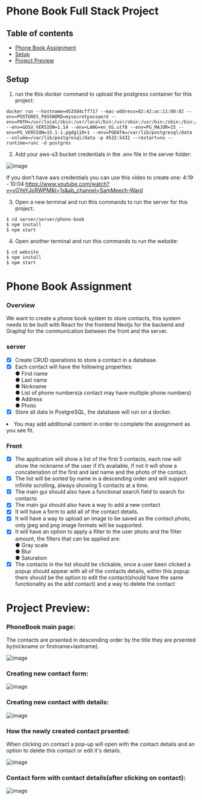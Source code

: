 # Phone Book Full Stack Project

## Table of contents
* [Phone Book Assignment](#phone-book-assignment)
* [Setup](#setup)
* [Project Preview](#project-preview)


## Setup
1. run the this docker command to upload the postgress container for this project:

```
docker run --hostname=453584cff717 --mac-address=02:42:ac:11:00:02 --env=POSTGRES_PASSWORD=mysecretpassword --env=PATH=/usr/local/sbin:/usr/local/bin:/usr/sbin:/usr/bin:/sbin:/bin:/usr/lib/postgresql/15/bin --env=GOSU_VERSION=1.14 --env=LANG=en_US.utf8 --env=PG_MAJOR=15 --env=PG_VERSION=15.1-1.pgdg110+1 --env=PGDATA=/var/lib/postgresql/data --volume=/var/lib/postgresql/data -p 4532:5432 --restart=no --runtime=runc -d postgres

```

2. Add your aws-s3 bucket credentials in the .env file in the server folder:


![image](https://user-images.githubusercontent.com/108211384/203539794-dfde3433-2eae-41cb-8179-dbb9571aa5e8.png)

If you don't have aws credentials you can use this video to create one:
4:19 - 10:04
https://www.youtube.com/watch?v=yGYeYJpRWPM&t=1s&ab_channel=SamMeech-Ward


3. Open a new terminal and run this commands to run the server for this project:

```
$ cd server/server/phone-book
$ npm install
$ npm start
```

4. Open another terminal and run this commands to run the website:

```
$ cd website
$ npm install
$ npm start
```



# Phone Book Assignment

### Overview
We want to create a phone book system to store contacts, this system needs to be built with React for the frontend
Nestjs for the backend and Graphql for the communication between the front and the server.

### server
- [x] Create CRUD operations to store a contact in a database.
- [x] Each contact will have the following properties:
  <li> ● First name
  <li> ● Last name
  <li>● Nickname
  <li> ● List of phone numbers(a contact may have multiple phone numbers)
  <li>● Address
  <li> ● Photo
- [x] Store all data in PostgreSQL, the database will run on a docker.
<li> You may add additional content in order to complete the assignment as you see fit.

### Front
- [x]  The application will show a list of the first 5 contacts, each row will show the nickname of the user if
it’s available, if not it will show a concatenation of the first and last name and the photo of the
contact.
- [x] The list will be sorted by name in a descending order and will support infinite scrolling, always
showing 5 contacts at a time.
- [x] The main gui should also have a functional search field to search for contacts
- [x] The main gui should also have a way to add a new contact
- [x] It will have a form to add all of the contact details.
- [x] It will have a way to upload an image to be saved as the contact photo, only jpeg and png
image formats will be supported.
- [x] It will have an option to apply a filter to the user photo and the filter amount, the filters that
can be applied are:
  <li>  ●  Gray scale
  <li>  ●  Blur
  <li>  ●  Saturation
- [x] The contacts in the list should be clickable, once a user been clicked a popup should appear with
all of the contacts details, within this popup there should be the option to edit the contact(should
have the same functionality as the add contact) and a way to delete the contact
   
# Project Preview:

### PhoneBook main page:
The contacts are prsented in descending order by the title they are prsented by(nickname or firstname+lastname).

![image](https://user-images.githubusercontent.com/108211384/203537358-a68dd29c-df2d-4b74-9fe8-853620e56b56.png)

### Creating new contact form:
![image](https://user-images.githubusercontent.com/108211384/203536558-47ad4580-9089-4483-abaf-4ce383bec5a8.png)

### Creating new contact with details:
![image](https://user-images.githubusercontent.com/108211384/203536467-727e222a-e4f2-4892-9e4a-753751d96274.png)


### How the newly created contact prsented:
When clicking on contact a pop-up will open with the contact details and an option to delete this contact or edit it's details.

![image](https://user-images.githubusercontent.com/108211384/203536492-34cd7844-a632-4363-a9bc-3a67e53a0d4a.png)


### Contact form with contact details(after clicking on contact):

![image](https://user-images.githubusercontent.com/108211384/203536616-9897d234-3b96-4e13-b8f2-451f7c112dde.png)


